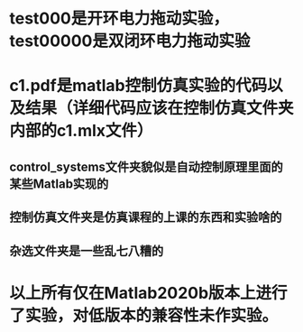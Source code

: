 # test000是开环电力拖动实验，test00000是双闭环电力拖动实验
# c1.pdf是matlab控制仿真实验的代码以及结果（详细代码应该在控制仿真文件夹内部的c1.mlx文件）
## control_systems文件夹貌似是自动控制原理里面的某些Matlab实现的
## 控制仿真文件夹是仿真课程的上课的东西和实验啥的
## 杂选文件夹是一些乱七八糟的
# 以上所有仅在Matlab2020b版本上进行了实验，对低版本的兼容性未作实验。
